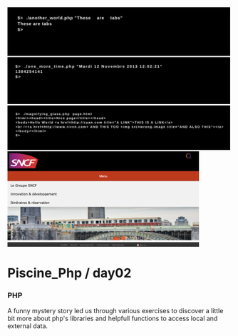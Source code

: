 <img src="../resources/images/another_world.png" width="500">
<img src="../resources/images/one_more_time.png" width="500">
<img src="../resources/images/magnifying_glass.png" width="500">
<img src="../resources/images/menu.png" width="430">

# Piscine_Php / day02

### PHP

A funny mystery story led us through various exercises to discover a little bit more about php's libraries and helpfull functions to access local and external data.
